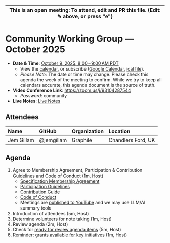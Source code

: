 | This is an open meeting: To attend, edit and PR this file. (Edit: ✎ above, or press "e") |
| ---------------------------------------------------------------------------------------- |

# Community Working Group — October 2025

- **Date & Time**: [October 9, 2025, 8:00 – 9:00 AM PDT](https://www.timeanddate.com/worldclock/converter.html?iso=20251009T150000&p1=224&p2=179&p3=136&p4=268&p5=367&p6=438&p7=248&p8=240)
  - View the [calendar][], or subscribe ([Google Calendar][], [ical file][]).
  - _Please Note:_ The date or time may change. Please check this agenda the
    week of the meeting to confirm. While we try to keep all calendars accurate,
    this agenda document is the source of truth.
- **Video Conference Link**: https://zoom.us/j/93104287544
  - _Password:_ community
- **Live Notes**: [Live Notes][]

[calendar]: https://calendar.google.com/calendar/embed?src=linuxfoundation.org_ik79t9uuj2p32i3r203dgv5mo8%40group.calendar.google.com
[google calendar]: https://calendar.google.com/calendar?cid=bGludXhmb3VuZGF0aW9uLm9yZ19pazc5dDl1dWoycDMyaTNyMjAzZGd2NW1vOEBncm91cC5jYWxlbmRhci5nb29nbGUuY29t
[ical file]: https://calendar.google.com/calendar/ical/linuxfoundation.org_ik79t9uuj2p32i3r203dgv5mo8%40group.calendar.google.com/public/basic.ics
[live notes]: https://docs.google.com/document/d/1Rc7Lku5rQlqFu65PosBXSWWrPXw5zQmYWVWjiTg0qZA/edit?usp=sharing

## Attendees

<!-- prettier-ignore -->
| Name             | GitHub        | Organization       | Location              |
| :--------------- | :------------ | :----------------- | :-------------------- |
| Jem Gillam       | @jemgillam    | Graphile           | Chandlers Ford, UK    | 


## Agenda

1. Agree to Membership Agreement, Participation & Contribution Guidelines and Code of Conduct (1m, Host)
   - [Specification Membership Agreement](https://github.com/graphql/foundation)
   - [Participation Guidelines](https://github.com/graphql/graphql-wg#participation-guidelines)
   - [Contribution Guide](https://github.com/graphql/graphql-spec/blob/main/CONTRIBUTING.md)
   - [Code of Conduct](https://github.com/graphql/foundation/blob/master/CODE-OF-CONDUCT.md)
   - Meetings are [published to YouTube](https://www.youtube.com/@GraphQLFoundation/videos) and we may use LLM/AI summary tools
1. Introduction of attendees (5m, Host)
1. Determine volunteers for note taking (1m, Host)
1. Review agenda (2m, Host)
1. Check for [ready for review agenda items](https://github.com/graphql/community-wg/issues?q=is%3Aissue+is%3Aopen+label%3A%22Ready+for+review+%F0%9F%99%8C%22+sort%3Aupdated-desc) (5m, Host)
1. Reminder: [grants available for key initiatives](https://graphql.org/community/foundation/community-grant/) (1m, Host)
